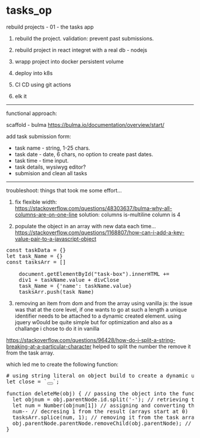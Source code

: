# tasks_op

rebuild projects - 01 - the tasks app

1. rebuild the project.
   validation:
   prevent past submissions.

2. rebuild project in react
   integret with a real db - nodejs

3. wrapp project into docker
   persistent volume

4. deploy into k8s
5. CI CD using git actions
6. elk it

---

functional approach:

scaffold - bulma
https://bulma.io/documentation/overview/start/

add task submission form:

- task name - string, 1-25 chars.
- task date - date, 6 chars, no option to create past dates.
- task time - time input.
- task details, wysiwyg editor?
- submision and clean all tasks

---

troubleshoot:
things that took me some effort...

1. fix flexible width:
   https://stackoverflow.com/questions/48303637/bulma-why-all-columns-are-on-one-line
   solution:
   columns is-multiline
   column is 4

2. populate the object in an array with new data each time...
https://stackoverflow.com/questions/1168807/how-can-i-add-a-key-value-pair-to-a-javascript-object
<pre>
const taskData = {}
let task_Name = {}
const tasksArr = []

    document.getElementById("task-box").innerHTML += 
    div1 + taskName.value + divClose
    task_Name = {'name': taskName.value}
    tasksArr.push(task_Name)
</pre>

3. removing an item from dom and from the array using vanilla js:
   the issue was that at the core level, if one wants to go at such a length a unique identifier needs to be attached to a dynamic created element.
   using jquery w0ould be quite simple but for optimization and also as a challange i chose to do it in vanilla

https://stackoverflow.com/questions/96428/how-do-i-split-a-string-breaking-at-a-particular-character
helped to split the number the remove it from the task array.

which led me to create the following function:

<pre>
# using string literal on object build to create a dynamic unique id:
let close = `<button class="delete is-medium" id="closeno-${taskID}" onclick="deleteMe(this)"></button>`;

function deleteMe(obj) { // passing the object into the function
  let objnum = obj.parentNode.id.split('-'); // retrieving the number from the id
  let num = Number(objnum[1]) // assigning and converting the result into a number from string
  num-- // decresing 1 from the result (arrays start at 0)
  tasksArr.splice(num, 1); // removing it from the task array
  obj.parentNode.parentNode.removeChild(obj.parentNode); // deleting it from the dom
}
</pre>
